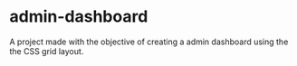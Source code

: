 # admin-dashboard
A project made with the objective of creating a admin dashboard using the the CSS grid layout.

